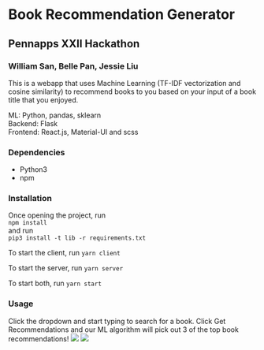 # Book Recommendation Generator 
## Pennapps XXII Hackathon
### William San, Belle Pan, Jessie Liu

This is a webapp that uses Machine Learning (TF-IDF vectorization and cosine similarity) to recommend books to you based on your input of a book title that you enjoyed. 

ML:  Python, pandas, sklearn <br />
Backend: Flask <br />
Frontend: React.js, Material-UI and scss

### Dependencies

- Python3
- npm

### Installation

Once opening the project, run <br />
`npm install` <br />
and run <br />
`pip3 install -t lib -r requirements.txt`

To start the client, run 
`yarn client`

To start the server, run
`yarn server`

To start both, run
`yarn start`

### Usage

Click the dropdown and start typing to search for a book. Click Get Recommendations and our ML algorithm will pick out 3 of the top book recommendations!
![](https://i.imgur.com/BU4aatN.png)
![](https://i.imgur.com/QHvdfDg.png)
